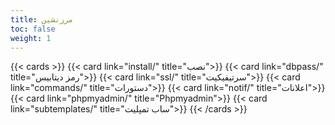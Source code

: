 ```yaml
---
title: مرزنشین
toc: false
weight: 1
---
```


{{< cards >}}
  {{< card link="install/" title="نصب">}}
  {{< card link="dbpass/" title="رمز دیتابیس">}}
  {{< card link="ssl/" title="سرتیفیکیت">}}
  {{< card link="commands/" title="دستورات">}}
  {{< card link="notif/" title="اعلانات">}}
  {{< card link="phpmyadmin/" title="Phpmyadmin">}}
  {{< card link="subtemplates/" title="ساب تمپلیت">}}
{{< /cards >}}